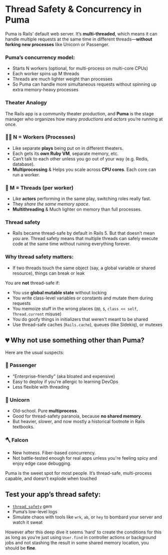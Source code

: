 # Thread Safety & Concurrency in Puma

Puma is Rails’ default web server. It’s **multi-threaded**, which means it can handle multiple requests at the same time in different threads—**without forking new processes** like Unicorn or Passenger.

### Puma’s concurrency model:

- Starts N workers (optional, for multi-process on multi-core CPUs)
- Each worker spins up M threads
- Threads are much lighter weight than processes
- So Puma can handle more simultaneous requests without spinning up extra memory-heavy processes

### Theater Analogy

The Rails app is a community theater production, and **Puma** is the stage manager who organizes how many *productions* and *actors* you’re running at once.

### 👯‍♂️ N = Workers (Processes)

- Like separate **plays** being put on in different theaters.
- Each gets its **own Ruby VM**, separate memory, etc.
- Can’t talk to each other unless you go out of your way (e.g. Redis, database).
- **Multiprocessing** & Helps you scale across **CPU cores**. Each core can run a worker.

### 🧵 M = Threads (per worker)

- Like **actors** performing in the same play, switching roles really fast.
- They *share the same memory space*.
- **Multithreading** & Much lighter on memory than full processes.

### Thread safety

- Rails became thread-safe by default in Rails 5. But that doesn’t mean *you* are. Thread safety means that multiple threads can safely execute code at the same time without ruining everything forever.

### Why thread safety matters:

- If two threads touch the same object (say, a global variable or shared resource), things can break or leak

You are **not** thread-safe if:

- You use **global mutable state** without locking
- You write class-level variables or constants and mutate them during requests
- You memoize stuff in the wrong places (`@@`, `$`, `class << self`, `Thread.current` misuse)
- You do goofy things in initializers that weren't meant to be shared
- Use thread-safe caches (`Rails.cache`), queues (like Sidekiq), or mutexes

## 💔 Why not use something other than Puma?

Here are the usual suspects:

### 🐘 Passenger

- “Enterprise-friendly” (aka bloated and expensive)
- Easy to deploy if you're allergic to learning DevOps
- Less flexible with threading

### 🦄 Unicorn

- Old-school. Pure **multiprocess**.
- Good for thread-safety paranoia, because **no shared memory**.
- But heavier, slower, and now mostly a historical footnote in Rails textbooks.

### 🪓 Falcon

- New hotness. Fiber-based concurrency.
- Not battle-tested enough for real apps unless you're feeling spicy and enjoy edge case debugging.

Puma is the sweet spot for most people. It’s thread-safe, multi-process capable, and doesn’t explode when touched

## Test your app’s thread safety:

- [`thread_safety`](https://github.com/pda/thread_safe) gem
- Puma’s low-level logs
- Simulate chaos with tools like `wrk`, `ab`, or `hey` to bombard your server and watch it sweat

However after this deep dive it seems ‘hard’ to create the conditions for this as long as you’re just using `User.find` in controller actions or background jobs and not stashing the result in some shared memory location, you should be **fine**.